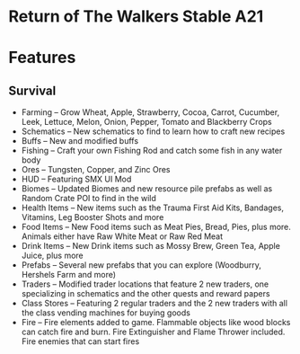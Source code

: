 # Return of The Walkers Stable A21

# Features
## Survival

  - Farming – Grow Wheat, Apple, Strawberry, Cocoa, Carrot, Cucumber, Leek, Lettuce, Melon, Onion, Pepper, Tomato and Blackberry Crops
  - Schematics – New schematics to find to learn how to craft new recipes
  - Buffs – New and modified buffs
  - Fishing – Craft your own Fishing Rod and catch some fish in any water body
  - Ores – Tungsten, Copper, and Zinc Ores
  - HUD – Featuring SMX UI Mod
  - Biomes – Updated Biomes and new resource pile prefabs as well as Random Crate POI to find in the wild
  - Health Items – New items such as the Trauma First Aid Kits, Bandages, Vitamins, Leg Booster Shots and more
  - Food Items – New Food items such as Meat Pies, Bread, Pies, plus more. Animals either have Raw White Meat or Raw Red Meat
  - Drink Items – New Drink items such as Mossy Brew, Green Tea, Apple Juice, plus more
  - Prefabs – Several new prefabs that you can explore (Woodburry, Hershels Farm and more)
  - Traders – Modified trader locations that feature 2 new traders, one specializing in schematics and the other quests and reward papers
  - Class Stores – Featuring 2 regular traders and the 2 new traders with all the class vending machines for buying goods
  - Fire – Fire elements added to game. Flammable objects like wood blocks can catch fire and burn. Fire Extinguisher and Flame Thrower included. Fire enemies that can start fires
